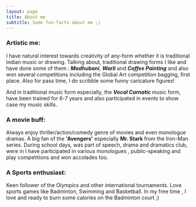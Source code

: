 ```yaml
---
layout: page
title: About me
subtitle: Some fun-facts about me ;)
---
```




### Artistic me:

I have natural interest towards creativity of any-form whether it is traditional Indian music or drawing. Talking about, traditional drawing forms I like and have done some of them : <em><b> Madhubani</b></em>, <em><b> Warli</b></em> and <em><b> Coffee Painting</b></em> and also won several competitions including the Global Art competition bagging, first place. Also for pass time, I do scribble some funny caricature figures!

And in traditional music form especially, the <em><b>Vocal Carnatic </b></em> music form, have been trained for 6-7 years and also participated in events to show case my music skills.


### A movie buff:

Always enjoy thriller/action/comedy genre of movies and even monologue dramas. A big fan of the <b> 'Avengers'</b> especially <b> Mr. Stark </b>from the Iron-Man series. During school days, was part of speech, drama and dramatics club, were in I have participated in various monologues , public-speaking and play competitions and won accolades too.



### A Sports enthusiast:

Keen follower of the Olympics and other international tournaments. Love sports games like Badminton, Swimming and Basketball. In my free time , I love and ready to burn some calories on the Badminton court ;)



